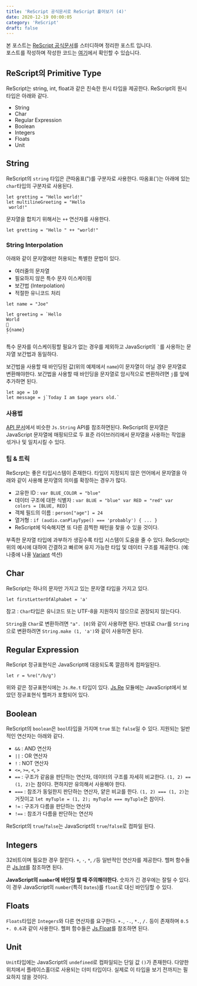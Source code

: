 ```yaml
---
title: 'ReScript 공식문서로 ReScript 훑어보기 (4)'
date: 2020-12-19 00:00:05
category: 'ReScript'
draft: false
---
```


본 포스트는 <a href="https://rescript-lang.org/docs/latest/">ReScript 공식문서</a>를 스터디하며 정리한 포스트 입니다.<br/>
포스트를 작성하며 작성한 코드는 [여기](https://github.com/alstn2468/ReScript_Tutorial)에서 확인할 수 있습니다.

## ReScript의 Primitive Type

ReScript는 string, int, float과 같은 친숙한 원시 타입을 제공한다. ReScript의 원시 타입은 아래와 같다.

- String
- Char
- Regular Expression
- Boolean
- Integers
- Floats
- Unit

## String

ReScript의 `string` 타입은 큰따옴표(")를 구분자로 사용한다. 따옴표(')는 아래에 있는 `char`타입의 구분자로 사용된다.

```reason
let gretting = "Hello world!"
let multilineGreeting = "Hello
 world!"
```

문자열을 합치기 위해서는 `++` 연산자를 사용한다.

```reason
let gretting = "Hello " ++ "world!"
```

### String Interpolation

아래와 같이 문자열에만 허용되는 특별한 문법이 있다.

- 여러줄의 문자열
- 필요하지 않은 특수 문자 이스케이핑
- 보간법 (Interpolation)
- 적절한 유니코드 처리

```reason
let name = "Joe"

let greeting = `Hello
World
👋
${name}
`
```

특수 문자를 이스케이핑할 필요가 없는 경우를 제외하고 JavaScript의 `` ` ``를 사용하는 문자열 보간법과 동일하다.

보간법을 사용할 때 바인딩된 값(위의 예제에서 `name`)이 문자열이 아닐 경우 문자열로 변환해야한다. 보간법을 사용할 때 바인딩을 문자열로 암시적으로 변환하려면 `j`를 앞에 추가하면 된다.

```reason
let age = 10
let message = j`Today I am $age years old.`
```

### 사용법

[API 문서](https://rescript-lang.org/docs/manual/latest/api/js/string)에서 비슷한 `Js.String` API를 참조하면된다. ReScript의 문자열은 JavaScript 문자열에 매핑되므로 두 표준 라이브러리에서 문자열을 사용하는 작업을 섞거나 및 일치시킬 수 있다.

### 팁 & 트릭

ReScrpt는 좋은 타입시스템이 존재한다. 타입이 지정되지 않은 언어에서 문자열을 아래와 같이 사용해 문자열의 의미를 확장하는 경우가 많다.

- 고유한 ID : `var BLUE_COLOR = "blue"`
- 데이터 구조에 대한 식별자 : `var BLUE = "blue" var RED = "red" var colors = [BLUE, RED]`
- 객체 필드의 이름 : `person["age"] = 24`
- 열거형 : `if (audio.canPlayType() === 'probably') { ... }`
- ReScript에 익숙해지면 또 다른 끔찍한 패턴을 찾을 수 있을 것이다.

부족한 문자열 타입에 과부하가 생길수록 타입 시스템이 도움을 줄 수 있다. ReScrpt는 위의 예시에 대하여 간결하고 빠르며 유지 가능한 타입 및 데이터 구조를 제공한다. (예: 나중에 나올 [Variant](https://rescript-lang.org/docs/manual/latest/variant) 섹션)

## Char

ReScript는 하나의 문자만 가지고 있는 문자열 타입을 가지고 있다.

```reason
let firstLetterOfAlphabet = 'a'
```

참고 : `Char`타입은 유니코드 또는 UTF-8을 지원하지 않으므로 권장되지 않는다다.

`String`을 `Char`로 변환하려면 `"a". [0]`와 같이 사용하면 된다.  반대로 `Char`를 `String`으로 변환하려면 `String.make (1, 'a')`와 같이 사용하면 된다.

## Regular Expression

ReScript 정규표현식은 JavaScript에 대응되도록 깔끔하게 컴파일된다.

```reason
let r = %re("/b/g")
```

위와 같은 정규표현식에는 `Js.Re.t` 타입이 있다. [Js.Re](https://rescript-lang.org/docs/manual/latest/api/js/re) 모듈에는 JavaScript에서 보았던 정규표현식 헬퍼가 포함되어 있다.

## Boolean

ReScript의 `boolean`은 `bool`타입을 가지며 `true` 또는 `false`일 수 있다. 지원되는 일반적인 연산자는 아래와 같다.

- `&&` : AND 연산자
- `||` : OR 연산자
- `!` : NOT 연산자
- `<=`, `>=`, `<`, `>`
- `==` : 구조가 같음을 판단하는 연산자, 데이터의 구조를 자세히 비교한다. `(1, 2) == (1, 2)`는 참이다. 편하지만 유의해서 사용해야 한다.
- `===` : 참조가 동일한지 판단하는 연산자, 얕은 비교를 한다. `(1, 2) === (1, 2)`는 거짓이고 `let myTuple = (1, 2); myTuple === myTuple`은 참이다.
- `!=` : 구조가 다름을 판단하는 연산자
- `!==` : 참조가 다름을 판단하는 연산자

ReScript의 `true`/`false`는 JavaScript의 `true`/`false`로 컴파일 된다.

## Integers

32비트이며 필요한 경우 잘린다. `+`, `-`, `*`, `/`등 일반적인 연산자를 제공한다. 헬퍼 함수들은 [Js.Int](https://rescript-lang.org/docs/manual/latest/api/js/int)를 참조하면 된다.

**JavaScript의 `number`에 바인딩 할 때 주의해야한다.** 숫자가 긴 경우에는 잘릴 수 있다. 이 경우 JavaScript의 `number`(특히 `Dates`)를 `float`로 대신 바인딩할 수 있다.

## Floats

`Floats`타입은 `Integers`와 다른 연산자를 요구한다. `+.`, `-.`, `*.`, `/.` 등이 존재하며 `0.5 +. 0.6`과 같이 사용한다. 헬퍼 함수들은 [Js.Float](https://rescript-lang.org/docs/manual/latest/api/js/float)를 참조하면 된다.

## Unit

`Unit`타입에는 JavaScript의 `undefined`로 컴파일되는 단일 값 `()`가 존재한다. 다양한 위치에서 플레이스홀더로 사용되는 더미 타입이다. 실제로 이 타입을 보기 전까지는 필요하지 않을 것이다.